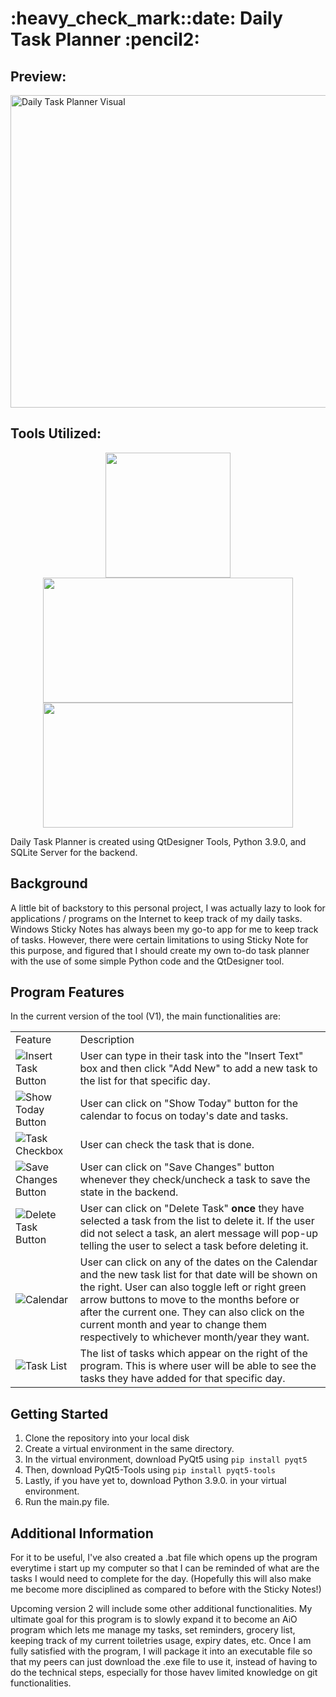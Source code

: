 <h1>:heavy_check_mark::date: Daily Task Planner :pencil2: </h1>

<h2> Preview: </h2>
<img src="https://user-images.githubusercontent.com/89850402/214809955-9dd4d73a-2f6d-4297-868c-b4cdcb1d1bf6.png" width="600px" height="500px" alt="Daily Task Planner Visual">

<h2> Tools Utilized: </h2>
<p align="middle">
<img src=https://user-images.githubusercontent.com/89850402/214824237-48470708-4300-4e5c-8d2a-b86a683f5d32.png width="200px" height="200px"/>  
<img src=https://user-images.githubusercontent.com/89850402/214824141-e2c86c45-24e0-4b08-9eee-d419e972c87a.png width="400px" height="200px"/>
<img src=https://user-images.githubusercontent.com/89850402/214824059-c1b95721-6bfc-417f-901b-9f8e628cf220.png width="400px" height="200px"/>

</p>


<p> Daily Task Planner is created using QtDesigner Tools, Python 3.9.0, and SQLite Server for the backend. </p>

<h2> Background </h2>
<p> A little bit of backstory to this personal project, I was actually lazy to look for applications / programs on the Internet to keep track of my daily tasks. Windows Sticky Notes has always been my go-to app for me to keep track of tasks. However, there were certain limitations to using Sticky Note for this purpose, and figured that I should create my own to-do task planner with the use of some simple Python code and the QtDesigner tool. </p>

<h2> Program Features </h2>
<p> In the current version of the tool (V1), the main functionalities are: </p>
<table>
<tr>
<td> Feature </td>
<td> Description </td>
</tr>
<tr style="width=500px; height=500px"> 
<td> <img src="https://user-images.githubusercontent.com/89850402/214816210-f390806e-a6e7-4f35-a5e0-d312a90f968b.png" alt="Insert Task Button"> </td>
<td> User can type in their task into the "Insert Text" box and then click "Add New" to add a new task to the list for that specific day. </td>
</tr>
<tr> 
<td> <img src="https://user-images.githubusercontent.com/89850402/214818527-885b44de-a206-4d71-824c-3821f9127386.png" alt="Show Today Button"> </td>
<td> User can click on "Show Today" button for the calendar to focus on today's date and tasks. </td>
</tr>
<tr> 
<td> <img src="https://user-images.githubusercontent.com/89850402/214819907-8c998925-f2b9-4a04-96d4-97785e85d07f.png" alt="Task Checkbox"> </td>
<td> User can check the task that is done. </td>
</tr>
<tr> 
<td> <img src="https://user-images.githubusercontent.com/89850402/214818756-3c334a38-1477-4bc1-8599-664b2222fe72.png" alt="Save Changes Button"> </td>
<td> User can click on "Save Changes" button whenever they check/uncheck a task to save the state in the backend. </td>
</tr>
<tr> 
<td> <img src="https://user-images.githubusercontent.com/89850402/214818858-2974eb63-082f-41c5-a2c1-bc48b5e0617f.png" alt="Delete Task Button"> </td>
<td> User can click on "Delete Task" <b>once</b> they have selected a task from the list to delete it. If the user did not select a task, an alert message will pop-up telling the user to select a task before deleting it. </td>
</tr>
<tr> 
<td> <img src="https://user-images.githubusercontent.com/89850402/214819098-55b69378-6b5c-4a04-ba05-c1b575044fdf.png" alt="Calendar"> </td>
<td> User can click on any of the dates on the Calendar and the new task list for that date will be shown on the right. User can also toggle left or right green arrow buttons to move to the months before or after the current one. They can also click on the current month and year to change them respectively to whichever month/year they want. </td>
</tr>
<tr> 
<td> <img src="https://user-images.githubusercontent.com/89850402/214819436-657d10f5-b34c-4a87-aee2-7f3a2946190e.png" alt="Task List"> </td>
<td> The list of tasks which appear on the right of the program. This is where user will be able to see the tasks they have added for that specific day. </td>
</tr>
</table>

<h2> Getting Started </h2>

1. Clone the repository into your local disk
2. Create a virtual environment in the same directory.
3. In the virtual environment, download PyQt5 using ```pip install pyqt5```
4. Then, download PyQt5-Tools using ```pip install pyqt5-tools```
5. Lastly, if you have yet to, download Python 3.9.0. in your virtual environment. 
6. Run the main.py file.

<h2> Additional Information </h2>
<p> For it to be useful, I've also created a .bat file which opens up the program everytime i start up my computer so that I can be reminded of what are the tasks I would need to complete for the day. (Hopefully this will also make me become more disciplined as compared to before with the Sticky Notes!)
  
<p> Upcoming version 2 will include some other additional functionalities. My ultimate goal for this program is to slowly expand it to become an AiO program which lets me manage my tasks, set reminders, grocery list, keeping track of my current toiletries usage, expiry dates, etc. Once I am fully satisfied with the program, I will package it into an executable file so that my peers can just download the .exe file to use it, instead of having to do the technical steps, especially for those havev limited knowledge on git functionalities. </p> 
